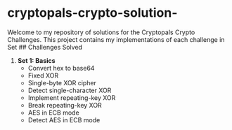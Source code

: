 # cryptopals-crypto-solution-
Welcome to my repository of solutions for the Cryptopals Crypto Challenges. This project contains my implementations of each challenge in Set ## Challenges Solved

1. **Set 1: Basics**
   - Convert hex to base64
   - Fixed XOR
   - Single-byte XOR cipher
   - Detect single-character XOR
   - Implement repeating-key XOR
   - Break repeating-key XOR
   - AES in ECB mode
   - Detect AES in ECB mode
